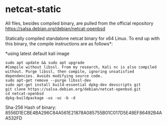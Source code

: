 # netcat-static

All files, besides compiled binary, are pulled from the official repository https://salsa.debian.org/debian/netcat-openbsd

Statically compiled standalone netcat binary for x64 Linux. To end up with this binary, the compile instructions are as follows*:

*using latest default kali image
```
sudo apt update && sudo apt upgrade
#Compile without libssl. From my research, Kali nc is also compiled without. Purge libssl, then compile, ignoring unsatisfied dependencies. Avoids modifying source code.
sudo apt-get remove --purge libssl-dev
sudo apt-get install build-essential dpkg-dev devscripts git
git clone https://salsa.debian.org/debian/netcat-openbsd.git
cd netcat-openbsd
dpkg-buildpackage -us -uc -b -d
```

Sha-256 Hash of binary: 8556D1ECBE4BA296C84A561E21878A085755B01C017D5E48EF86492B4AA532FD
